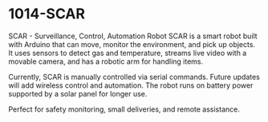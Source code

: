 # 1014-SCAR
SCAR - Surveillance, Control, Automation Robot
SCAR is a smart robot built with Arduino that can move, monitor the environment, and pick up objects. It uses sensors to detect gas and temperature, streams live video with a movable camera, and has a robotic arm for handling items.

Currently, SCAR is manually controlled via serial commands. Future updates will add wireless control and automation. The robot runs on battery power supported by a solar panel for longer use.

Perfect for safety monitoring, small deliveries, and remote assistance.

